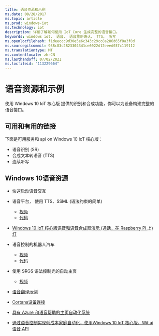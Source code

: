 ```yaml
---
title: 语音资源和示例
ms.date: 08/28/2017
ms.topic: article
ms.prod: windows-iot
ms.technology: iot
description: 详细了解如何使用 IoT Core 生成完整的语音接口。
keywords: windows iot， 语音， 语音重新确认， TTS， 听写
ms.openlocfilehash: f1deeccc9d30e5e6c343c29cc8a286d65f8a3f0d
ms.sourcegitcommit: 938c83c2823304341ce6022d12eeed037c119112
ms.translationtype: MT
ms.contentlocale: zh-CN
ms.lasthandoff: 07/02/2021
ms.locfileid: "113229664"
---
```

# <a name="speech-resources-and-samples"></a>语音资源和示例

使用 Windows 10 IoT 核心版 提供的识别和合成功能，你可以为设备构建完整的语音接口。

## <a name="whats-available-and-useful-links"></a>可用和有用的链接

下面是可用服务和 api on Windows 10 IoT 核心版：

* 语音识别 (SR) 
* 合成文本转语音 (TTS) 
* 连续听写

## <a name="windows-10-speech-resources"></a>Windows 10语音资源

* [快速启动语音交互](https://msdn.microsoft.com/library/windows/apps/xaml/dn630426.aspx)

* 语音平台， 使用 TTS、SSML (语法约束的简单) 
  * [视频](https://www.youtube.com/watch?v=GiDvBhfNnjU) 
  * [代码](https://github.com/Microsoft/Windows-universal-samples/tree/master/Samples/SpeechRecognitionAndSynthesis) 

* [Windows 10 IoT 核心版语音和语音合成器演示 (通话，在 Raspberry Pi 上) 灯](https://www.youtube.com/watch?v=HstKdcP9XRA)

* 语音控制的机器人汽车 
  * [视频](https://www.youtube.com/watch?v=vxUOTgechd4) 
  * [代码](https://www.hackster.io/AnuragVasanwala/speech-controlled-robot-49744c)

* 使用 SRGS 语法控制光的自动主页 
  * [视频](https://www.youtube.com/watch?v=MN18Uo_063g)

* [语音翻译示例](https://developer.microsoft.com/en-us/windows/iot/samples/speechtranslator)

* [Cortana设备连接](https://microsoft.hackster.io/ada-plasma-1f5c36/windows-iot-device-interactive-with-cortana-046906?ref=platform&ref_id=4087_trending___&offset=16)

* [具有 Azure 和语音帮助的主页自动化系统](https://microsoft.hackster.io/rishabhbanga/complete-home-automation-system-with-azure-and-voice-assistance-8aa5fd?ref=search&ref_id=speech&offset=1)

* [通过语音控制实现低成本家庭自动化，使用Windows 10 IoT 核心版，Wit.ai 语音 API](https://microsoft.hackster.io/michael-gillett/dorm-automation-9fed01?ref=search&ref_id=speech&offset=2)
